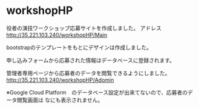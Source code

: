 # workshopHP
 
役者の演技ワークショップ応募サイトを作成しました。
アドレス　http://35.221.103.240/workshopHP/Main
 
bootstrapのテンプレートをもとにデザインは作成しました。
 
申し込みフォームから応募された情報はデータベースに登録されます。
 
管理者専用ページから応募者のデータを閲覧できるようにしました。
http://35.221.103.240/workshopHP/Adomin
 
※Google Cloud Platform　のデータベース設定が出来てないので、応募者のデータ閲覧画面は
なにも表示されません。 
